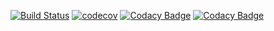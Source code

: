 [![Build Status](https://travis-ci.org/MaxDmytruk/Concatenated_words.svg?branch=master)](https://travis-ci.org/MaxDmytruk/Concatenated_words)
[![codecov](https://codecov.io/gh/MaxDmytruk/Concatenated_words/branch/master/graph/badge.svg)](https://codecov.io/gh/MaxDmytruk/Concatenated_words)
[![Codacy Badge](https://api.codacy.com/project/badge/Grade/82c63fb7bc8f45908876dfebe97106ca)](https://www.codacy.com/app/MaxDmytruk/Concatenated_words?utm_source=github.com&amp;utm_medium=referral&amp;utm_content=MaxDmytruk/Concatenated_words&amp;utm_campaign=Badge_Grade)
[![Codacy Badge](https://api.codacy.com/project/badge/Coverage/82c63fb7bc8f45908876dfebe97106ca)](https://www.codacy.com/app/MaxDmytruk/Concatenated_words?utm_source=github.com&utm_medium=referral&utm_content=MaxDmytruk/Concatenated_words&utm_campaign=Badge_Coverage)
